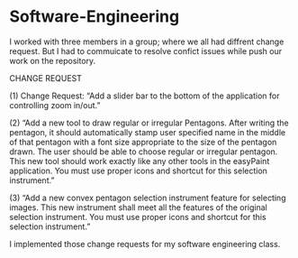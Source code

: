 # Software-Engineering
I worked with three members in a group; where we all had diffrent change request. But I had to commuicate to resolve confict issues while push our work on the repository.

CHANGE REQUEST

(1) Change Request: “Add  a  slider  bar  to  the  bottom  of  the  application  for  controlling  zoom in/out.”

(2) “Add a new tool to draw regular or irregular Pentagons. After writing the 
pentagon,  it  should  automatically  stamp  user  specified  name  in  the middle  of  that pentagon with a  font size  appropriate to the  size  of  the pentagon drawn. The user should be able to choose regular or irregular pentagon. This new tool should work exactly like any other tools in the easyPaint  application.  You  must  use  proper  icons  and  shortcut  for  this 
selection instrument.”

(3) “Add a new convex pentagon selection instrument feature for selecting images. This new instrument shall meet all the features of the original selection instrument. You must use proper icons and shortcut for this selection instrument.”

I implemented those change requests for my software engineering class.
